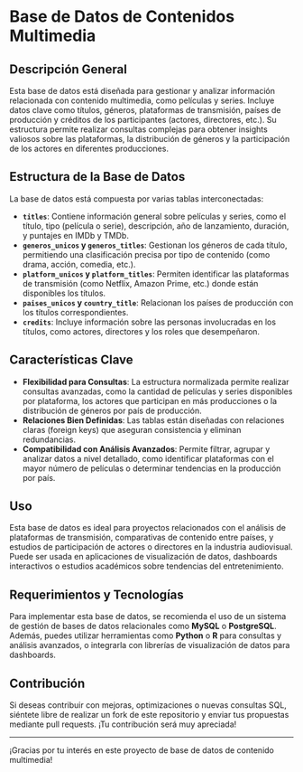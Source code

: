 # Base de Datos de Contenidos Multimedia

## Descripción General

Esta base de datos está diseñada para gestionar y analizar información relacionada con contenido multimedia, como películas y series. Incluye datos clave como títulos, géneros, plataformas de transmisión, países de producción y créditos de los participantes (actores, directores, etc.). Su estructura permite realizar consultas complejas para obtener insights valiosos sobre las plataformas, la distribución de géneros y la participación de los actores en diferentes producciones.

## Estructura de la Base de Datos

La base de datos está compuesta por varias tablas interconectadas:

- **`titles`**: Contiene información general sobre películas y series, como el título, tipo (película o serie), descripción, año de lanzamiento, duración, y puntajes en IMDb y TMDb.
- **`generos_unicos` y `generos_titles`**: Gestionan los géneros de cada título, permitiendo una clasificación precisa por tipo de contenido (como drama, acción, comedia, etc.).
- **`platform_unicos` y `platform_titles`**: Permiten identificar las plataformas de transmisión (como Netflix, Amazon Prime, etc.) donde están disponibles los títulos.
- **`paises_unicos` y `country_title`**: Relacionan los países de producción con los títulos correspondientes.
- **`credits`**: Incluye información sobre las personas involucradas en los títulos, como actores, directores y los roles que desempeñaron.

## Características Clave

- **Flexibilidad para Consultas**: La estructura normalizada permite realizar consultas avanzadas, como la cantidad de películas y series disponibles por plataforma, los actores que participan en más producciones o la distribución de géneros por país de producción.
- **Relaciones Bien Definidas**: Las tablas están diseñadas con relaciones claras (foreign keys) que aseguran consistencia y eliminan redundancias.
- **Compatibilidad con Análisis Avanzados**: Permite filtrar, agrupar y analizar datos a nivel detallado, como identificar plataformas con el mayor número de películas o determinar tendencias en la producción por país.

## Uso

Esta base de datos es ideal para proyectos relacionados con el análisis de plataformas de transmisión, comparativas de contenido entre países, y estudios de participación de actores o directores en la industria audiovisual. Puede ser usada en aplicaciones de visualización de datos, dashboards interactivos o estudios académicos sobre tendencias del entretenimiento.

## Requerimientos y Tecnologías

Para implementar esta base de datos, se recomienda el uso de un sistema de gestión de bases de datos relacionales como **MySQL** o **PostgreSQL**. Además, puedes utilizar herramientas como **Python** o **R** para consultas y análisis avanzados, o integrarla con librerías de visualización de datos para dashboards.

## Contribución

Si deseas contribuir con mejoras, optimizaciones o nuevas consultas SQL, siéntete libre de realizar un fork de este repositorio y enviar tus propuestas mediante pull requests. ¡Tu contribución será muy apreciada!

---

¡Gracias por tu interés en este proyecto de base de datos de contenido multimedia!
